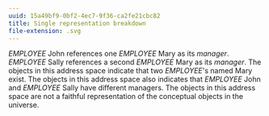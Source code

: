 ```yaml
---
uuid: 15a49bf9-0bf2-4ec7-9f36-ca2fe21cbc82
title: Single representation breakdown
file-extension: .svg
---
```


*EMPLOYEE* John references one *EMPLOYEE* Mary as its *manager*. *EMPLOYEE*
Sally references a second *EMPLOYEE* Mary as its *manager*. The objects in this
address space indicate that two *EMPLOYEE*'s named Mary exist. The objects in
this address space also indicates that *EMPLOYEE* John and *EMPLOYEE* Sally
have different managers. The objects in this address space are not a faithful
representation of the conceptual objects in the universe.


